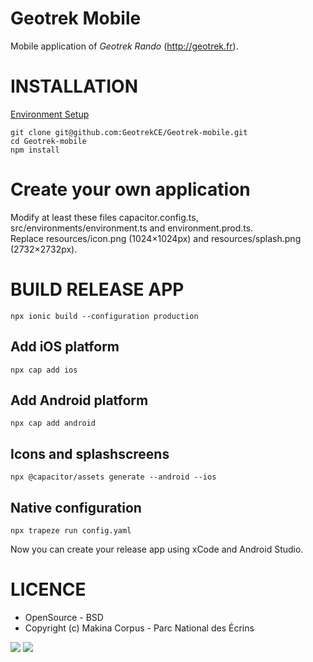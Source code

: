 # Geotrek Mobile

Mobile application of _Geotrek Rando_ (http://geotrek.fr).

# INSTALLATION

[Environment Setup](https://capacitorjs.com/docs/getting-started/environment-setup)

```
git clone git@github.com:GeotrekCE/Geotrek-mobile.git
cd Geotrek-mobile
npm install
```

# Create your own application

Modify at least these files capacitor.config.ts, src/environments/environment.ts and environment.prod.ts.\
Replace resources/icon.png (1024×1024px) and resources/splash.png (2732×2732px).

# BUILD RELEASE APP

```
npx ionic build --configuration production
```

## Add iOS platform

```
npx cap add ios
```

## Add Android platform

```
npx cap add android
```

## Icons and splashscreens

```
npx @capacitor/assets generate --android --ios
```

## Native configuration

```
npx trapeze run config.yaml
```

Now you can create your release app using xCode and Android Studio.

# LICENCE

- OpenSource - BSD
- Copyright (c) Makina Corpus - Parc National des Écrins

[<img src="https://geotrek.fr/assets/img/logo_makina.svg">](https://www.makina-corpus.com)
[<img src="https://geonature.fr/img/logo-pne.jpg">](https://www.ecrins-parcnational.fr)
